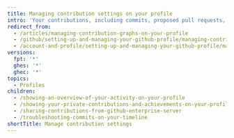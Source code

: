 ```yaml
---
title: Managing contribution settings on your profile
intro: 'Your contributions, including commits, proposed pull requests, and opened issues, are displayed on your profile so people can easily see the work you''ve done.'
redirect_from:
  - /articles/managing-contribution-graphs-on-your-profile
  - /github/setting-up-and-managing-your-github-profile/managing-contribution-graphs-on-your-profile
  - /account-and-profile/setting-up-and-managing-your-github-profile/managing-contribution-graphs-on-your-profile
versions:
  fpt: '*'
  ghes: '*'
  ghec: '*'
topics:
  - Profiles
children:
  - /showing-an-overview-of-your-activity-on-your-profile
  - /showing-your-private-contributions-and-achievements-on-your-profile
  - /sharing-contributions-from-github-enterprise-server
  - /troubleshooting-commits-on-your-timeline
shortTitle: Manage contribution settings
---
```



